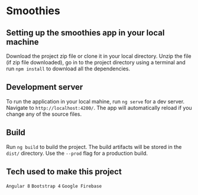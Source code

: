 # Smoothies

## Setting up the smoothies app in your local machine

Download the project zip file or clone it in your local directory.
Unzip the file (if zip file downloaded), go in to the project directory using a terminal and run `npm install` to download all the dependencies.

## Development server

To run the application in your local mahine, run `ng serve` for a dev server. Navigate to `http://localhost:4200/`. The app will automatically reload if you change any of the source files.


## Build

Run `ng build` to build the project. The build artifacts will be stored in the `dist/` directory. Use the `--prod` flag for a production build.

## Tech used to make this project

`Angular 8`
`Bootstrap 4`
`Google Firebase`

